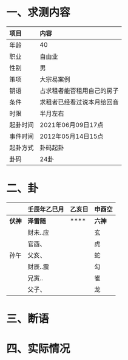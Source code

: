 # 一、求测内容
|项目|内容|
|:-|:-|
|年龄|40|
|职业|自由业|
|性别|男|
|策项|大宗易案例|
|钥语|占求租者能否租用自己的房子|
|条件|求租者已经看过说本月给回音|
|时限|半月左右|
|起卦时间|2021年06月09日17点|
|事件时间|2012年05月14日15点|
|起卦方式|卦码起卦|
|卦码|24卦|

# 二、卦
||壬辰年乙巳月|乙亥日|申酉空|
|:-|:-|:-|:-|
|**伏神**|**泽雷随**|****|**六神**|
||财未..应||玄|
||官酉、||虎|
|孙午|父亥、||蛇|
||财辰..震||勾|
||兄寅..||雀|
||父子、||龙|


# 三、断语

# 四、实际情况